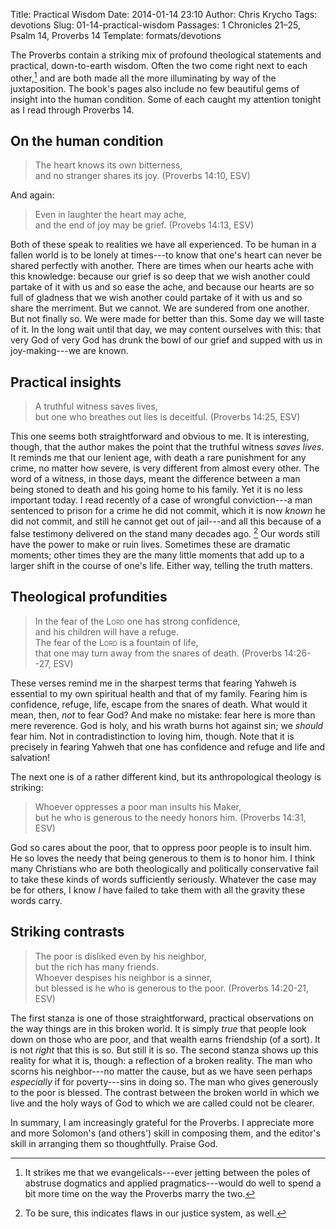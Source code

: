 Title: Practical Wisdom
Date: 2014-01-14 23:10
Author: Chris Krycho
Tags: devotions
Slug: 01-14-practical-wisdom
Passages: 1 Chronicles 21–25, Psalm 14, Proverbs 14
Template: formats/devotions

The Proverbs contain a striking mix of profound theological statements and practical, down-to-earth wisdom. Often the two come right next to each other,[^contrast?] and are both made all the more illuminating by way of the juxtaposition. The book's pages also include no few beautiful gems of insight into the human condition. Some of each caught my attention tonight as I read through Proverbs 14.

## On the human condition

> The heart knows its own bitterness,  
> and no stranger shares its joy. (Proverbs 14:10, ESV)

And again:

> Even in laughter the heart may ache,  
> and the end of joy may be grief. (Provebs 14:13, ESV)

Both of these speak to realities we have all experienced. To be human in a fallen world is to be lonely at times---to know that one's heart can never be shared perfectly with another. There are times when our hearts ache with this knowledge: because our grief is so deep that we wish another could partake of it with us and so ease the ache, and because our hearts are so full of gladness that we wish another could partake of it with us and so share the merriment. But we cannot. We are sundered from one another. But not finally so. We were made for better than this. Some day we will taste of it. In the long wait until that day, we may content ourselves with this: that very God of very God has drunk the bowl of our grief and supped with us in joy-making---we are known.

## Practical insights

> A truthful witness saves lives,  
> but one who breathes out lies is deceitful. (Proverbs 14:25, ESV)

This one seems both straightforward and obvious to me. It is interesting, though, that the author makes the point that the truthful witness *saves lives*. It reminds me that our lenient age, with death a rare punishment for any crime, no matter how severe, is very different from almost every other. The word of a witness, in those days, meant the difference between a man being stoned to death and his going home to his family. Yet it is no less important today. I read recently of a case of wrongful conviction---a man sentenced to prison for a crime he did not commit, which it is now *known* he did not commit, and still he cannot get out of jail---and all this because of a false testimony delivered on the stand many decades ago. [^justice] Our words still have the power to make or ruin lives. Sometimes these are dramatic moments; other times they are the many little moments that add up to a larger shift in the course of one's life. Either way, telling the truth matters.

## Theological profundities

> In the fear of the <span style="font-variant: small-caps">Lord</span> one has strong confidence,  
> and his children will have a refuge.  
> The fear of the <span style="font-variant: small-caps">Lord</span> is a fountain of life,  
> that one may turn away from the snares of death. (Proverbs 14:26--27, ESV)

These verses remind me in the sharpest terms that fearing Yahweh is essential to my own spiritual health and that of my family. Fearing him is confidence, refuge, life, escape from the snares of death. What would it mean, then, *not* to fear God? And make no mistake: fear here is more than mere reverence. God is holy, and his wrath burns hot against sin; we *should* fear him. Not in contradistinction to loving him, though. Note that it is precisely in fearing Yahweh that one has confidence and refuge and life and salvation!

The next one is of a rather different kind, but its anthropological theology is striking:

> Whoever oppresses a poor man insults his Maker,  
> but he who is generous to the needy honors him. (Proverbs 14:31, ESV)

God so cares about the poor, that to oppress poor people is to insult him. He so loves the needy that being generous to them is to honor him. I think many Christians who are both theologically and politically conservative fail to take these kinds of words sufficiently seriously. Whatever the case may be for others, I know *I* have failed to take them with all the gravity these words carry.

## Striking contrasts

> The poor is disliked even by his neighbor,  
> but the rich has many friends.  
> Whoever despises his neighbor is a sinner,  
> but blessed is he who is generous to the poor. (Proverbs 14:20-21, ESV)

The first stanza is one of those straightforward, practical observations on the way things are in this broken world. It is simply *true* that people look down on those who are poor, and that wealth earns friendship (of a sort). It is not *right* that this is so. But still it is so. The second stanza shows up this reality for what it is, though: a reflection of a broken reality. The man who scorns his neighbor---no matter the cause, but as we have seen perhaps *especially* if for poverty---sins in doing so. The man who gives generously to the poor is blessed. The contrast between the broken world in which we live and the holy ways of God to which we are called could not be clearer.

In summary, I am increasingly grateful for the Proverbs. I appreciate more and more Solomon's (and others') skill in composing them, and the editor's skill in arranging them so thoughtfully. Praise God.

[^contrast?]: It strikes me that we evangelicals---ever jetting between the poles of abstruse dogmatics and applied pragmatics---would do well to spend a bit more time on the way the Proverbs marry the two.

[^justice]: To be sure, this indicates flaws in our justice system, as well.